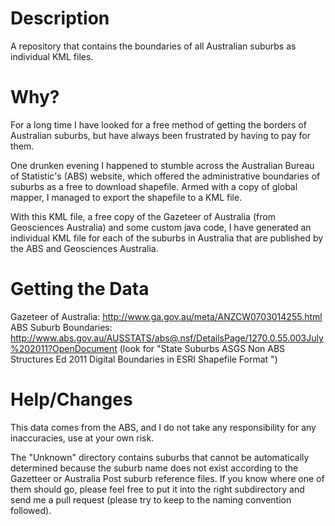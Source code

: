 Description
==============

A repository that contains the boundaries of all Australian suburbs as individual KML files.

Why?
====

For a long time I have looked for a free method of getting the borders of Australian suburbs, but have always been frustrated
 by having to pay for them.

One drunken evening I happened to stumble across the Australian Bureau of Statistic's (ABS) website, which offered the administrative
 boundaries of suburbs as a free to download shapefile. Armed with a copy of global mapper, I managed to export the shapefile to a
 KML file.

 With this KML file, a free copy of the Gazeteer of Australia (from Geosciences Australia) and some custom java code, I have generated an individual KML
 file for each of the suburbs in Australia that are published by the ABS and Geosciences Australia.
 
 
Getting the Data
================

Gazeteer of Australia: http://www.ga.gov.au/meta/ANZCW0703014255.html
ABS Suburb Boundaries: http://www.abs.gov.au/AUSSTATS/abs@.nsf/DetailsPage/1270.0.55.003July%202011?OpenDocument   (look for "State Suburbs ASGS Non ABS Structures Ed 2011 Digital Boundaries in ESRI Shapefile Format ")

Help/Changes
============

This data comes from the ABS, and I do not take any responsibility for any inaccuracies, use at your own risk.

The "Unknown" directory contains suburbs that cannot be automatically determined because the suburb name does not exist according to the Gazetteer or Australia Post suburb reference files. If you know where one of them should go, please feel free to put it into the right subdirectory and send me a pull request (please try to keep to the naming convention followed).
